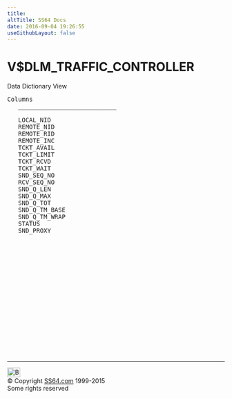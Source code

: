 ```yaml
---
title:
altTitle: SS64 Docs
date: 2016-09-04 19:26:55
useGithubLayout: false
---
```

<!-- #BeginLibraryItem "/Library/head_orav.lbi" --><!-- #EndLibraryItem --><h1>V$DLM_TRAFFIC_CONTROLLER </h1>  
 <p> Data Dictionary View </p> 
 
<pre>Columns
   ___________________________
 
   LOCAL_NID
   REMOTE_NID
   REMOTE_RID
   REMOTE_INC
   TCKT_AVAIL
   TCKT_LIMIT
   TCKT_RCVD
   TCKT_WAIT
   SND_SEQ_NO
   RCV_SEQ_NO
   SND_Q_LEN
   SND_Q_MAX
   SND_Q_TOT
   SND_Q_TM_BASE
   SND_Q_TM_WRAP
   STATUS
   SND_PROXY

</pre>
<p><b></b></p><!-- #BeginLibraryItem "/Library/foot_orad.lbi" --><p>
<!-- oracle-footer -->
<ins class="adsbygoogle" style="display:inline-block;width:300px;height:250px" data-ad-client="ca-pub-6140977852749469" data-ad-slot="4275490898"></ins>
<script>
(adsbygoogle = window.adsbygoogle || []).push({});
</script></p>
<hr>
<div id="bl" class="footer"><a href="V$DLM_TRAFFIC_CONTROLLER.html#"><img src="../images/top.png" width="30" height="22" alt="Back to the Top"></a></div>
<div id="br" class="footer, tagline">© Copyright <a href="../index.html">SS64.com</a> 1999-2015<br>
Some rights reserved</div>
<!-- #EndLibraryItem -->

